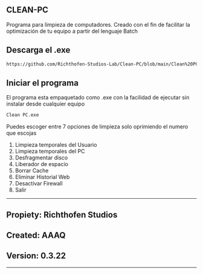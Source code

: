 ## CLEAN-PC
Programa para limpieza de computadores. Creado con el fin de facilitar la optimización de tu equipo  a partir del lenguaje Batch


## Descarga el .exe

```bash
https://github.com/Richthofen-Studios-Lab/Clean-PC/blob/main/Clean%20PC.exe
```

## Iniciar el programa

El programa esta empaquetado como .exe con la facilidad de ejecutar sin instalar desde cualquier equipo

```bash
Clean PC.exe
```
Puedes escoger entre 7 opciones de limpieza solo oprimiendo el numero que escojas

1. Limpieza temporales del Usuario
2. Limpieza temporales del PC
3. Desfragmentar disco
4. Liberador de espacio
5. Borrar Cache
6. Eliminar Historial Web
7. Desactivar Firewall
8. Salir 

----------------------------------------
## Propiety: Richthofen Studios
## Created:  AAAQ
## Version: 0.3.22
--------------------------------------
